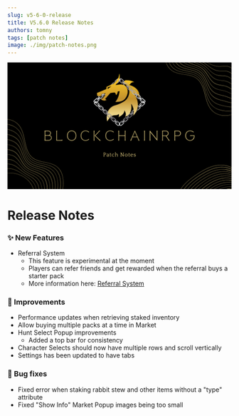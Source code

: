 ```yaml
---
slug: v5-6-0-release
title: V5.6.0 Release Notes
authors: tomny
tags: [patch notes]
image: ./img/patch-notes.png
---
```

![Banner](./img/patch-notes.png)

# Release Notes

### ✨ New Features

- Referral System
  - This feature is experimental at the moment
  - Players can refer friends and get rewarded when the referral buys a starter pack
  - More information here: [Referral System](/docs/game-mechanics/referral-system)

### 🎨 Improvements

* Performance updates when retrieving staked inventory
* Allow buying multiple packs at a time in Market
* Hunt Select Popup improvements
  * Added a top bar for consistency
* Character Selects should now have multiple rows and scroll vertically
* Settings has been updated to have tabs

### 🐛 Bug fixes

- Fixed error when staking rabbit stew and other items without a "type" attribute
- Fixed "Show Info" Market Popup images being too small
